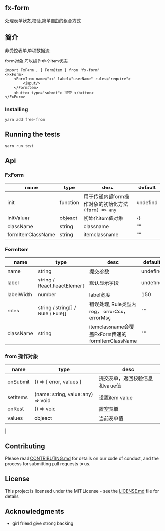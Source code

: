 
## fx-form

处理表单状态,校验,简单自由的组合方式


## 简介

非受控表单,单项数据流

form对象,可以操作单个Item状态
```
import FxForm , { FormItem } from 'fx-form'
<FxForm>
    <FormItem name="xx" label="userName" rules="require">
        <input/>
    </FormItem>
    <button type="submit"> 提交 </button>
</FxForm>

```

### Installing

```
yarn add free-from
```

## Running the tests
```
yarn run test
```
## Api
### FxForm
|   name    |   type    |   desc    |   default |
|   -----   |   ------  |   ------  |   ------  |
|   init    |   function|   用于传递内部form操作对象的初始化方法 ``` (form) => any ``` |  undefind |
|   initValues  |   objeact  | 初始化item值对象    |   {}    |
|   className   |   string   |  classname      |    "" |
|   formItemClassName | string  |   itemclassname | "" |

### FormItem

|   name    |   type    |   desc    |   default |   require |
|   -----   |   ------  |   ------  |   ------  |   ------  |
|  name | string  | 提交参数  | undefind    |   yes |
| label  | string / React.ReactElement |  默认显示字段 | undefind  | no |
| labelWidth  | number  | label宽度  |  150 | no |
| rules  | string / string[] / Rule / Rule[]  | 错误处理, Rule类型为 reg， errorCss， errorMsg  | "" | no |
|  className | string  | itemclassname会覆盖FxForm传递的formItemClassName  | "" | no |

### from 操作对象

|   name    |   type    |   desc    |
|   -----   |   ------  |   ------  |
| onSubmit  | () => [ error, values ] | 提交表单，返回校验信息和value值 |
| setItems  | (name: string, value: any) => void | 设置item value |
| onRest    | () => void | 置空表单 |
| values    | objeact | 当前表单值
 |
## Contributing

Please read [CONTRIBUTING.md](https://gist.github.com/PurpleBooth/b24679402957c63ec426) for details on our code of conduct, and the process for submitting pull requests to us.



## License

This project is licensed under the MIT License - see the [LICENSE.md](LICENSE.md) file for details

## Acknowledgments

* girl friend give strong backing

